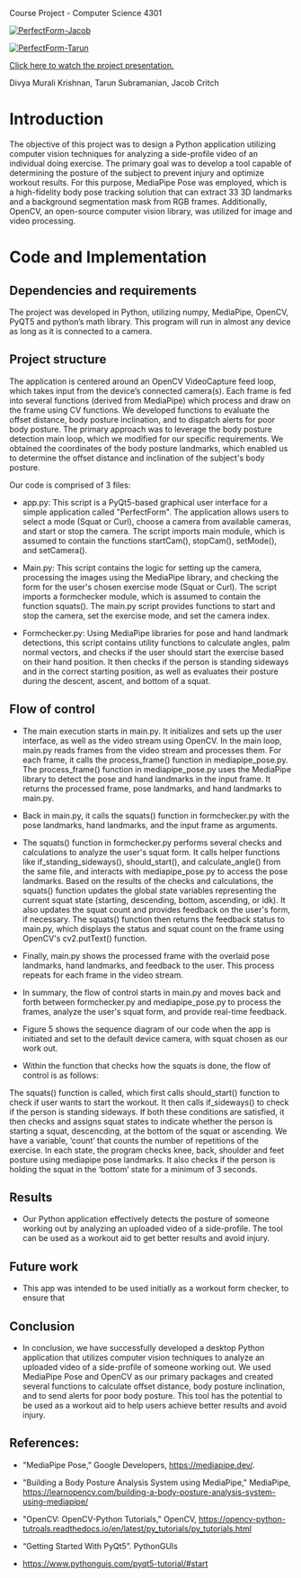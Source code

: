 Course Project - Computer Science 4301  


[![PerfectForm-Jacob](https://media.giphy.com/media/v1.Y2lkPTc5MGI3NjExNTZlYmIwMGZmYmYwNDVjZTczMDVmODJhMmFjZWI3ZGQyZTY4OTk5ZiZlcD12MV9pbnRlcm5hbF9naWZzX2dpZklkJmN0PWc/2Vn59yArROyFxQOtm1/giphy.gif)](https://www.youtube.com/watch?v=Sj6p9GySbcU)

[![PerfectForm-Tarun]()](https://www.youtube.com/watch?v=Sj6p9GySbcU)


[Click here to watch the project presentation.](https://www.youtube.com/watch?v=Sj6p9GySbcU)

Divya Murali Krishnan, Tarun Subramanian, Jacob Critch  


  
# Introduction  
The objective of this project was to design a Python application utilizing computer vision techniques for analyzing a side-profile video of an individual doing exercise. The primary goal was to develop a tool capable of determining the posture of the subject to prevent injury and optimize workout results. For this purpose, MediaPipe Pose was employed, which is a high-fidelity body pose tracking solution that can extract 33 3D landmarks and a background segmentation mask from RGB frames. Additionally, OpenCV, an open-source computer vision library, was utilized for image and video processing. 

 
# Code and Implementation 

## Dependencies and requirements 

The project was developed in Python, utilizing numpy, MediaPipe, OpenCV, PyQT5 and python’s math library. This program will run in almost any device as long as it is connected to a camera.  


## Project structure  

The application is centered around an OpenCV VideoCapture feed loop, which takes input from the device’s connected camera(s). Each frame is fed into several functions (derived from MediaPipe) which process and draw on the frame using CV functions. We developed functions to evaluate the offset distance, body posture inclination, and to dispatch alerts for poor body posture. The primary approach was to leverage the body posture detection main loop, which we modified for our specific requirements. We obtained the coordinates of the body posture landmarks, which enabled us to determine the offset distance and inclination of the subject's body posture.  

 

  

Our code is comprised of 3 files:   


- app.py: This script is a PyQt5-based graphical user interface for a simple application called "PerfectForm". The application allows users to select a mode (Squat or Curl), choose a camera from available cameras, and start or stop the camera. The script imports main module, which is assumed to contain the functions startCam(), stopCam(), setMode(), and setCamera().  

  

  

  

 

- Main.py: This script contains the logic for setting up the camera, processing the images using the MediaPipe library, and checking the form for the user's chosen exercise mode (Squat or Curl). The script imports a formchecker module, which is assumed to contain the function squats(). The main.py script provides functions to start and stop the camera, set the exercise mode, and set the camera index.  

  

 

  

- Formchecker.py:  Using MediaPipe libraries for pose and hand landmark detections, this script contains utility functions to calculate angles, palm normal vectors, and checks if the user should start the exercise based on their hand position. It then checks if the person is standing sideways and in the correct starting position, as well as evaluates their posture during the descent, ascent, and bottom of a squat.  


## Flow of control  
  

- The main execution starts in main.py. It initializes and sets up the user interface, as well as the video stream using OpenCV. In the main loop, main.py reads frames from the video stream and processes them. For each frame, it calls the process_frame() function in mediapipe_pose.py. The process_frame() function in mediapipe_pose.py uses the MediaPipe library to detect the pose and hand landmarks in the input frame. It returns the processed frame, pose landmarks, and hand landmarks to main.py. 

- Back in main.py, it calls the squats() function in formchecker.py with the pose landmarks, hand landmarks, and the input frame as arguments. 

- The squats() function in formchecker.py performs several checks and calculations to analyze the user's squat form. It calls helper functions like if_standing_sideways(), should_start(), and calculate_angle() from the same file, and interacts with mediapipe_pose.py to access the pose landmarks. Based on the results of the checks and calculations, the squats() function updates the global state variables representing the current squat state (starting, descending, bottom, ascending, or idk). It also updates the squat count and provides feedback on the user's form, if necessary. The squats() function then returns the feedback status to main.py, which displays the status and squat count on the frame using OpenCV's cv2.putText() function. 

- Finally, main.py shows the processed frame with the overlaid pose landmarks, hand landmarks, and feedback to the user. This process repeats for each frame in the video stream. 

- In summary, the flow of control starts in main.py and moves back and forth between formchecker.py and mediapipe_pose.py to process the frames, analyze the user's squat form, and provide real-time feedback. 

  

- Figure 5 shows the sequence diagram of our code when the app is initiated and set to the default device camera, with squat chosen as our work out.  

  

  

   

- Within the function that checks how the squats is done, the flow of control is as follows:  

The squats() function is called, which first calls should_start() function to check if user wants to start the workout. It then calls if_sideways() to check if the person is standing sideways. If both these conditions are satisfied, it then checks and assigns squat states to indicate whether the person is starting a squat, descencding, at the bottom of the squat or ascending. We have a variable, ‘count’ that counts the number of repetitions of the exercise. In each state, the program checks knee, back, shoulder and feet posture using mediapipe pose landmarks. It also checks if the person is holding the squat in the ‘bottom’ state for a minimum of 3 seconds. 

 

## Results  

- Our Python application effectively detects the posture of someone working out by analyzing an uploaded video of a side-profile. The tool can be used as a workout aid to get better results and avoid injury.  
 

## Future work 

- This app was intended to be used initially as a workout form checker, to ensure that  
   

## Conclusion  

- In conclusion, we have successfully developed a desktop Python application that utilizes computer vision techniques to analyze an uploaded video of a side-profile of someone working out. We used MediaPipe Pose and OpenCV as our primary packages and created several functions to calculate offset distance, body posture inclination, and to send alerts for poor body posture. This tool has the potential to be used as a workout aid to help users achieve better results and avoid injury.  

  
   
   

## References:  

- "MediaPipe Pose," Google Developers, https://mediapipe.dev/.   

- "Building a Body Posture Analysis System using MediaPipe," MediaPipe, https://learnopencv.com/building-a-body-posture-analysis-system-using-mediapipe/  

- "OpenCV: OpenCV-Python Tutorials," OpenCV, https://opencv-python-tutroals.readthedocs.io/en/latest/py_tutorials/py_tutorials.html  

- “Getting Started With PyQt5”. PythonGUIs  

- https://www.pythonguis.com/pyqt5-tutorial/#start  

